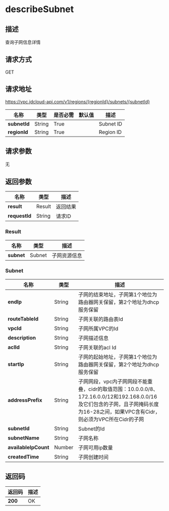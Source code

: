 # describeSubnet


## 描述
查询子网信息详情

## 请求方式
GET

## 请求地址
https://vpc.jdcloud-api.com/v1/regions/{regionId}/subnets/{subnetId}

|名称|类型|是否必需|默认值|描述|
|---|---|---|---|---|
|**subnetId**|String|True| |Subnet ID|
|**regionId**|String|True| |Region ID|

## 请求参数
无


## 返回参数
|名称|类型|描述|
|---|---|---|
|**result**|Result|返回结果|
|**requestId**|String|请求ID|

### Result
|名称|类型|描述|
|---|---|---|
|**subnet**|Subnet|子网资源信息|
### Subnet
|名称|类型|描述|
|---|---|---|
|**endIp**|String|子网的结束地址，子网第1个地位为路由器网关保留，第2个地址为dhcp服务保留|
|**routeTableId**|String|子网关联的路由表Id|
|**vpcId**|String|子网所属VPC的Id|
|**description**|String|子网描述信息|
|**aclId**|String|子网关联的acl Id|
|**startIp**|String|子网的起始地址，子网第1个地位为路由器网关保留，第2个地址为dhcp服务保留|
|**addressPrefix**|String|子网网段，vpc内子网网段不能重叠，cidr的取值范围：10.0.0.0/8、172.16.0.0/12和192.168.0.0/16及它们包含的子网，且子网掩码长度为16-28之间，如果VPC含有Cidr，则必须为VPC所在Cidr的子网|
|**subnetId**|String|Subnet的Id|
|**subnetName**|String|子网名称|
|**availableIpCount**|Number|子网可用ip数量|
|**createdTime**|String|子网创建时间|

## 返回码
|返回码|描述|
|---|---|
|**200**|OK|
